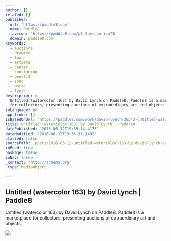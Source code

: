 ```yaml
---
author: []
related: []
publisher:
  url: 'https://paddle8.com'
  name: Paddle8
  favicon: 'https://paddle8.com/p8_favicon.ico?3'
  domain: paddle8.com
keywords:
  - auctions
  - drawing
  - learn
  - artists
  - center
  - consigning
  - benefit
  - soho
  - works
  - lynch
description: >-
  Untitled (watercolor 163) by David Lynch on Paddle8. Paddle8 is a marketplace
  for collectors, presenting auctions of extraordinary art and objects.
inLanguage: en
app_links: []
isBasedOnUrl: 'https://paddle8.com/work/david-lynch/36543-untitled-watercolor-163/'
title: Untitled (watercolor 163) by David Lynch | Paddle8
datePublished: '2016-06-12T19:39:14.417Z'
dateModified: '2016-06-12T19:35:31.149Z'
starred: false
sourcePath: _posts/2016-06-12-untitled-watercolor-163-by-david-lynch-or-paddle8.md
inFeed: true
hasPage: false
inNav: false
_context: 'http://schema.org'
_type: MediaObject

---
```

<article style=""><h1>Untitled (watercolor 163) by David Lynch | Paddle8</h1><p>Untitled (watercolor 163) by David Lynch on Paddle8. Paddle8 is a marketplace for collectors, presenting auctions of extraordinary art and objects.</p><img src="https://assets.paddle8.com/420/629/36543/36543-1407855243-David%20Lynch-xl.jpg" /></article>